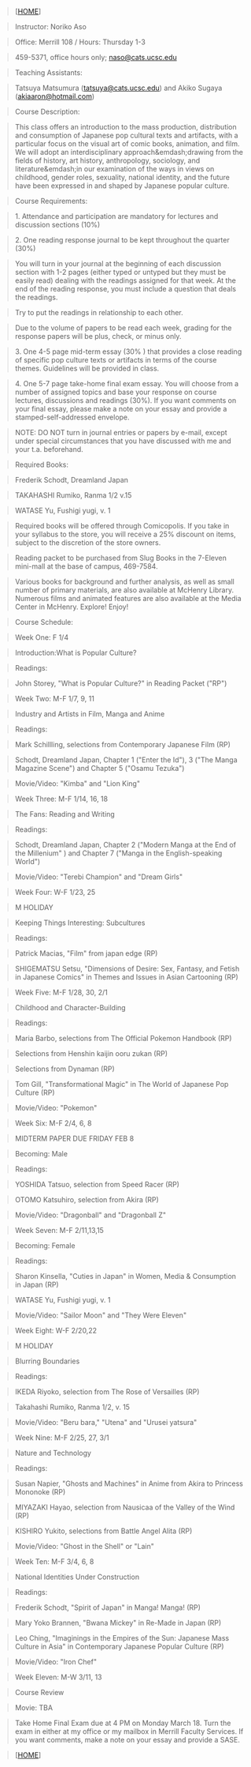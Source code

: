 > [[HOME](index.htm)]

>

> Instructor: Noriko Aso

>

> Office: Merrill 108 / Hours: Thursday 1-3

>

> 459-5371, office hours only; naso@cats.ucsc.edu

>

>  
>

> Teaching Assistants:

>

> Tatsuya Matsumura (tatsuya@cats.ucsc.edu) and Akiko Sugaya
(akiaaron@hotmail.com)

>

> Course Description:

>

> This class offers an introduction to the mass production, distribution and
consumption of Japanese pop cultural texts and artifacts, with a particular
focus on the visual art of comic books, animation, and film. We will adopt an
interdisciplinary approach&emdash;drawing from the fields of history, art
history, anthropology, sociology, and literature&emdash;in our examination of
the ways in views on childhood, gender roles, sexuality, national identity,
and the future have been expressed in and shaped by Japanese popular culture.

>

> Course Requirements:

>

> 1\. Attendance and participation are mandatory for lectures and discussion
sections (10%)

>

> 2\. One reading response journal to be kept throughout the quarter (30%)

>

> You will turn in your journal at the beginning of each discussion section
with 1-2 pages (either typed or untyped but they must be easily read) dealing
with the readings assigned for that week. At the end of the reading response,
you must include a question that deals the readings.

>

> Try to put the readings in relationship to each other.

>

> Due to the volume of papers to be read each week, grading for the response
papers will be plus, check, or minus only.

>

> 3\. One 4-5 page mid-term essay (30% ) that provides a close reading of
specific pop culture texts or artifacts in terms of the course themes.
Guidelines will be provided in class.

>

> 4\. One 5-7 page take-home final exam essay. You will choose from a number
of assigned topics and base your response on course lectures, discussions and
readings (30%). If you want comments on your final essay, please make a note
on your essay and provide a stamped-self-addressed envelope.

>

>  
>

> NOTE: DO NOT turn in journal entries or papers by e-mail, except under
special circumstances that you have discussed with me and your t.a.
beforehand.

>

>  
>

> Required Books:

>

> Frederik Schodt, Dreamland Japan

>

> TAKAHASHI Rumiko, Ranma 1/2 v.15

>

> WATASE Yu, Fushigi yugi, v. 1

>

> Required books will be offered through Comicopolis. If you take in your
syllabus to the store, you will receive a 25% discount on items, subject to
the discretion of the store owners.

>

>  
>

> Reading packet to be purchased from Slug Books in the 7-Eleven mini-mall at
the base of campus, 469-7584.

>

> Various books for background and further analysis, as well as small number
of primary materials, are also available at McHenry Library. Numerous films
and animated features are also available at the Media Center in McHenry.
Explore! Enjoy!

>

>  
>

> Course Schedule:

>

>  
>

> Week One: F 1/4

>

> Introduction:What is Popular Culture?

>

> Readings:

>

> John Storey, "What is Popular Culture?" in Reading Packet ("RP")

>

>  
>

> Week Two: M-F 1/7, 9, 11

>

> Industry and Artists in Film, Manga and Anime

>

> Readings:

>

> Mark Schillling, selections from Contemporary Japanese Film (RP)

>

> Schodt, Dreamland Japan, Chapter 1 ("Enter the Id"), 3 ("The Manga Magazine
Scene") and Chapter 5 ("Osamu Tezuka")

>

> Movie/Video: "Kimba" and "Lion King"

>

>  
>

> Week Three: M-F 1/14, 16, 18

>

> The Fans: Reading and Writing

>

> Readings:

>

> Schodt, Dreamland Japan, Chapter 2 ("Modern Manga at the End of the
Millenium" ) and Chapter 7 ("Manga in the English-speaking World")

>

> Movie/Video: "Terebi Champion" and "Dream Girls"

>

>  
>

> Week Four: W-F 1/23, 25

>

> M HOLIDAY

>

> Keeping Things Interesting: Subcultures

>

> Readings:

>

> Patrick Macias, "Film" from japan edge (RP)

>

> SHIGEMATSU Setsu, "Dimensions of Desire: Sex, Fantasy, and Fetish in
Japanese Comics" in Themes and Issues in Asian Cartooning (RP)

>

>  
>

> Week Five: M-F 1/28, 30, 2/1

>

> Childhood and Character-Building

>

> Readings:

>

> Maria Barbo, selections from The Official Pokemon Handbook (RP)

>

> Selections from Henshin kaijin ooru zukan (RP)

>

> Selections from Dynaman (RP)

>

> Tom Gill, "Transformational Magic" in The World of Japanese Pop Culture (RP)

>

> Movie/Video: "Pokemon"

>

>  
>

> Week Six: M-F 2/4, 6, 8

>

> MIDTERM PAPER DUE FRIDAY FEB 8

>

> Becoming: Male

>

> Readings:

>

> YOSHIDA Tatsuo, selection from Speed Racer (RP)

>

> OTOMO Katsuhiro, selection from Akira (RP)

>

> Movie/Video: "Dragonball" and "Dragonball Z"

>

>  
>

> Week Seven: M-F 2/11,13,15

>

> Becoming: Female

>

> Readings:

>

> Sharon Kinsella, "Cuties in Japan" in Women, Media & Consumption in Japan
(RP)

>

> WATASE Yu, Fushigi yugi, v. 1

>

> Movie/Video: "Sailor Moon" and "They Were Eleven"

>

>  
>

> Week Eight: W-F 2/20,22

>

> M HOLIDAY

>

> Blurring Boundaries

>

> Readings:

>

> IKEDA Riyoko, selection from The Rose of Versailles (RP)

>

> Takahashi Rumiko, Ranma 1/2, v. 15

>

> Movie/Video: "Beru bara," "Utena" and "Urusei yatsura"

>

>  
>

> Week Nine: M-F 2/25, 27, 3/1

>

> Nature and Technology

>

> Readings:

>

> Susan Napier, "Ghosts and Machines" in Anime from Akira to Princess Mononoke
(RP)

>

> MIYAZAKI Hayao, selection from Nausicaa of the Valley of the Wind (RP)

>

> KISHIRO Yukito, selections from Battle Angel Alita (RP)

>

> Movie/Video: "Ghost in the Shell" or "Lain"

>

>  
>

> Week Ten: M-F 3/4, 6, 8

>

> National Identities Under Construction

>

> Readings:

>

> Frederik Schodt, "Spirit of Japan" in Manga! Manga! (RP)

>

> Mary Yoko Brannen, "Bwana Mickey" in Re-Made in Japan (RP)

>

> Leo Ching, "Imaginings in the Empires of the Sun: Japanese Mass Culture in
Asia" in Contemporary Japanese Popular Culture (RP)

>

> Movie/Video: "Iron Chef"

>

>  
>

> Week Eleven: M-W 3/11, 13

>

> Course Review

>

> Movie: TBA

>

>  
>

> Take Home Final Exam due at 4 PM on Monday March 18. Turn the exam in either
at my office or my mailbox in Merrill Faculty Services. If you want comments,
make a note on your essay and provide a SASE.

>

>  
>

>  
>

> [[HOME](index.htm)]

